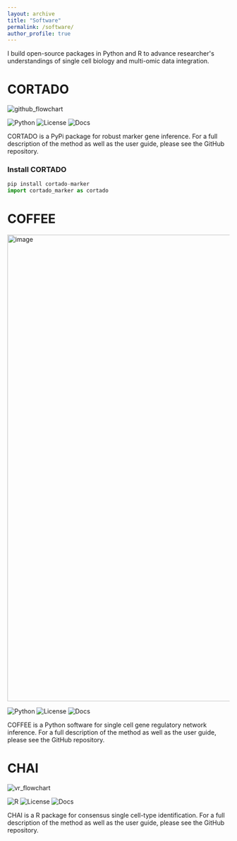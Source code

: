 ```yaml
---
layout: archive
title: "Software"
permalink: /software/
author_profile: true
---
```


I build open-source packages in Python and R to advance researcher's understandings of single cell biology and multi-omic data integration.
# CORTADO

![github_flowchart](https://github.com/user-attachments/assets/8fec5bc5-fd99-47cb-a566-cbf1c69e1370)

![Python](https://img.shields.io/badge/Python-3.8+-3776AB?logo=python&logoColor=white) ![License](https://img.shields.io/badge/License-MIT-green) ![Docs](https://img.shields.io/badge/docs-passing-brightgreen) 

CORTADO is a PyPi package for robust marker gene inference. For a full description of the method as well as the user guide, please see the GitHub repository. 


### Install CORTADO
 
```python
pip install cortado-marker
import cortado_marker as cortado
```

# COFFEE
<img width="1059" alt="image" src="https://github.com/user-attachments/assets/3ef076ce-8b0f-4066-93b2-c14040b62b2d" />


![Python](https://img.shields.io/badge/Python-3.8+-3776AB?logo=python&logoColor=white) ![License](https://img.shields.io/badge/License-MIT-green) ![Docs](https://img.shields.io/badge/docs-passing-brightgreen) 

COFFEE is a Python software for single cell gene regulatory network inference. For a full description of the method as well as the user guide, please see the GitHub repository. 

# CHAI
![vr_flowchart](https://github.com/lodimk2/chai/assets/69815640/21202365-38f7-4fa9-aeff-c8f5b14c9fe9)

![R](https://img.shields.io/badge/R-4.0%2B-276DC3?logo=r&logoColor=white) ![License](https://img.shields.io/badge/License-MIT-green) ![Docs](https://img.shields.io/badge/docs-passing-brightgreen)  

CHAI is a R package for consensus single cell-type identification. For a full description of the method as well as the user guide, please see the GitHub repository. 

